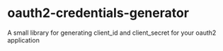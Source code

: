 # oauth2-credentials-generator
A small library for generating client_id and client_secret for your oauth2 application
